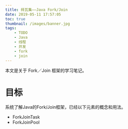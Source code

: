 ```yaml
---
title: 砖瓦集——Java Fork/Join
date: 2019-05-11 17:57:05
toc: true
thumbnail: /images/banner.jpg
tags:
    - TODO
    - Java
    - 线程
    - 并发
    - fork
    - join
---
```


本文是关于 Fork／Join 框架的学习笔记。

<!-- more -->

# 目标
系统了解Java的Fork/Join框架，已经以下元素的概念和用法。
- ForkJoinTask
- ForkJoinPool


